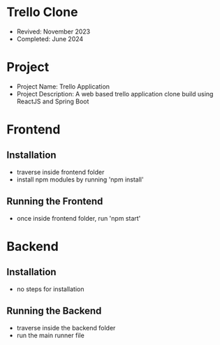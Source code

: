 # Trello Clone

- Revived: November 2023
- Completed: June 2024

# Project

- Project Name: Trello Application
- Project Description: A web based trello application clone build using ReactJS and Spring Boot

# Frontend

## Installation

- traverse inside frontend folder
- install npm modules by running 'npm install'

## Running the Frontend

- once inside frontend folder, run 'npm start'

# Backend

## Installation

- no steps for installation

## Running the Backend

- traverse inside the backend folder
- run the main runner file
